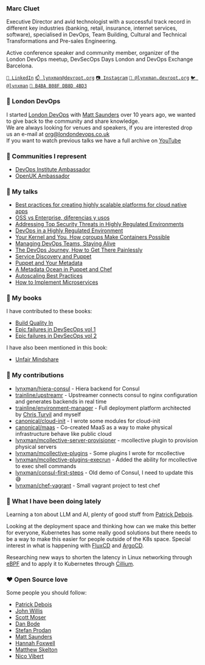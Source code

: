 ### Marc Cluet

Executive Director and avid technologist with a successful track record in different key industries (banking, retail, insurance, internet services, software), specialised in DevOps, Team Building, Cultural and Technical Transformations and Pre-sales Engineering.

Active conference speaker and community member, organizer of the London DevOps meetup, DevSecOps Days London and DevOps Exchange Barcelona.

[`💼 LinkedIn`](https://www.linkedin.com/in/marccluet/)
[`📫 lynxman@devroot.org`](mailto:lynxman@devroot.org)
[`📷 Instagram`](https://instagram.com/mcluetphoto/)
[`🦋 @lynxman.devroot.org`](https://bsky.app/profile/lynxman.devroot.org)
[`🐦 @lynxman`](https://twitter.com/lynxman)
[`🔑 B4BA B08F DB8D 4BD3`](https://keybase.io/lynxman/pgp_keys.asc)

### 📣 London DevOps

I started [London DevOps](https://www.meetup.com/London-DevOps/) with [Matt Saunders](https://github.com/cm6051) over 10 years ago, we wanted to give back to the community and share knowledge.
&nbsp;  
We are always looking for venues and speakers, if you are interested drop us an e-mail at [org@londondevops.co.uk](mailto:org@londondevops.co.uk)
&nbsp;  
If you want to watch previous talks we have a full archive on [YouTube](https://www.youtube.com/@LondonDevOps)

### 🎉 Communities I represent

- [DevOps Institute Ambassador](https://www.devopsinstitute.com/about-us/ambassadors/)
- [OpenUK Ambassador](https://openuk.uk/ambassadors/)
  
### 🎤 My talks

- [Best practices for creating highly scalable platforms for cloud native apps](https://humanitec.com/events/best-practices-for-creating-highly-scalable-platforms-for-cloud-native-apps)
- [OSS vs Enterprise, diferencias y usos](https://www.youtube.com/watch?v=pGdjqTJmgGI)
- [Addressing Top Security Threats in Highly Regulated Environments](https://www.youtube.com/watch?v=BI-Znl-sHeI)
- [DevOps in a Highly Regulated Environment](https://youtu.be/n3KuP7QnMfA?si=dWrS1-UJ0dmTfUag&t=323)
- [Your Kernel and You, How cgroups Make Containers Possible](https://www.youtube.com/watch?v=XFm63mwr82U)
- [Managing DevOps Teams, Staying Alive](https://www.youtube.com/watch?v=k0WBtP8QXG4)
- [The DevOps Journey, How to Get There Painlessly](https://www.youtube.com/watch?v=gmBobse_pOo)
- [Service Discovery and Puppet](https://www.youtube.com/watch?v=jnP2qdkZ-2Q)
- [Puppet and Your Metadata](https://www.youtube.com/watch?v=BQdjcLE1eS8)
- [A Metadata Ocean in Puppet and Chef](https://www.youtube.com/watch?v=AZu4992egvY)
- [Autoscaling Best Practices](https://www.youtube.com/watch?v=VWw6K7ZsqVU)
- [How to Implement Microservices](https://www.youtube.com/watch?v=bcpCn1wGe-g)

### 📖 My books

I have contributed to these books:

- [Build Quality In](https://confluxbooks.com/books/build-quality-in)
- [Epic failures in DevSecOps vol 1](https://cdn2.hubspot.net/hubfs/4132678/DevSecOps%20Days%20-%20Events/Epic%20Failures%20-%20Volume%201.pdf)
- [Epic failures in DevSecOps vol 2](https://www.amazon.co.uk/Epic-Failures-2-Compliments-Sonatype/dp/B0849RWX9Y/)

I have also been mentioned in this book:

- [Unfair Mindshare](https://unfairmindshare.com/book)

### 🔭 My contributions

- [lynxman/hiera-consul](https://github.com/lynxman/hiera-consul) - Hiera backend for Consul
- [trainline/upstreamr](https://github.com/trainline/upstreamr) - Upstreamer connects consul to nginx configuration and generates backends in real time
- [trainline/environment-manager](https://github.com/trainline/environment-manager) - Full deployment platform architected by [Chris Turvil](https://github.com/ChrisTurvil) and myself
- [canonical/cloud-init](https://github.com/canonical/cloud-init) - I wrote some modules for cloud-init
- [canonical/maas](https://github.com/canonical/maas) - Co-created MaaS as a way to make physical infrastructure behave like public cloud
- [lynxman/mcollective-server-provisioner](https://github.com/lynxman/mcollective-server-provisioner) - mcollective plugin to provision physical servers
- [lynxman/mcollective-plugins](https://github.com/lynxman/mcollective-plugins) - Some plugins I wrote for mcollective
- [lynxman/mcollective-plugins-execrun](https://github.com/lynxman/mcollective-plugins-execrun) - Added the ability for mcollective to exec shell commands
- [lynxman/consul-first-steps](https://github.com/lynxman/consul-first-steps) - Old demo of Consul, I need to update this 😅
- [lynxman/chef-vagrant](https://github.com/lynxman/chef-vagrant) - Small vagrant project to test chef

### 🦾 What I have been doing lately

Learning a ton about LLM and AI, plenty of good stuff from [Patrick Debois](https://github.com/jedi4ever).

Looking at the deployment space and thinking how can we make this better for everyone, Kubernetes has some really good solutions but there needs to be a way to make this easier for people outside of the K8s space. Special interest in what is happening with [FluxCD](https://github.com/fluxcd/flux2) and [ArgoCD](https://github.com/argoproj/argo-cd).

Researching new ways to shorten the latency in Linux networking through [eBPF](https://ebpf.io/) and to apply it to Kubernetes through [Cillium](https://github.com/cilium/cilium).

### ❤️ Open Source love

Some people you should follow:

- [Patrick Debois](https://github.com/jedi4ever)
- [John Willis](https://github.com/botchagalupe)
- [Scott Moser](https://github.com/smoser)
- [Dan Bode](https://github.com/bodepd)
- [Stefan Prodan](https://github.com/stefanprodan)
- [Matt Saunders](https://github.com/cm6051)
- [Hannah Foxwell](https://github.com/hannahfoxwell)
- [Matthew Skelton](https://github.com/matthewskelton)
- [Nico Vibert](https://github.com/nvibert)
